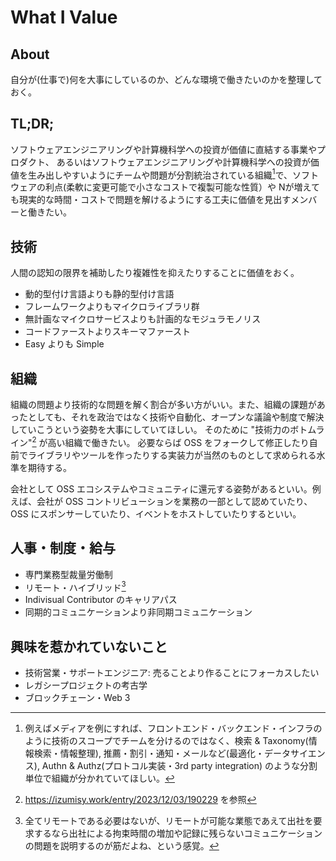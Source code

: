 # What I Value

## About

自分が(仕事で)何を大事にしているのか、どんな環境で働きたいのかを整理しておく。

## TL;DR;

ソフトウェアエンジニアリングや計算機科学への投資が価値に直結する事業やプロダクト、
あるいはソフトウェアエンジニアリングや計算機科学への投資が価値を生み出しやすいようにチームや問題が分割統治されている組織[^1]で、ソフトウェアの利点(柔軟に変更可能で小さなコストで複製可能な性質）や
Nが増えても現実的な時間・コストで問題を解けるようにする工夫に価値を見出すメンバーと働きたい。

[^1]: 例えばメディアを例にすれば、フロントエンド・バックエンド・インフラのように技術のスコープでチームを分けるのではなく、検索 & Taxonomy(情報検索・情報整理), 推薦・割引・通知・メールなど(最適化・データサイエンス), Authn & Authz(プロトコル実装・3rd party integration) のような分割単位で組織が分かれていてほしい。

## 技術
人間の認知の限界を補助したり複雑性を抑えたりすることに価値をおく。

- 動的型付け言語よりも静的型付け言語
- フレームワークよりもマイクロライブラリ群
- 無計画なマイクロサービスよりも計画的なモジュラモノリス
- コードファーストよりスキーマファースト
- Easy よりも Simple

## 組織

組織の問題より技術的な問題を解く割合が多い方がいい。また、組織の課題があったとしても、それを政治ではなく技術や自動化、オープンな議論や制度で解決していこうという姿勢を大事にしていてほしい。
そのために "技術力のボトムライン"[^2] が高い組織で働きたい。
必要ならば OSS をフォークして修正したり自前でライブラリやツールを作ったりする実装力が当然のものとして求められる水準を期待する。

会社として OSS エコシステムやコミュニティに還元する姿勢があるといい。例えば、会社が OSS コントリビューションを業務の一部として認めていたり、
OSS にスポンサーしていたり、イベントをホストしていたりするといい。

[^2]: https://izumisy.work/entry/2023/12/03/190229 を参照

## 人事・制度・給与

- 専門業務型裁量労働制
- リモート・ハイブリッド[^3]
- Indivisual Contributor のキャリアパス
- 同期的コミュニケーションより非同期コミュニケーション

[^3]: 全てリモートである必要はないが、リモートが可能な業態であえて出社を要求するなら出社による拘束時間の増加や記録に残らないコミュニケーションの問題を説明するのが筋だよね、という感覚。

## 興味を惹かれていないこと
- 技術営業・サポートエンジニア: 売ることより作ることにフォーカスしたい
- レガシープロジェクトの考古学
- ブロックチェーン・Web 3


